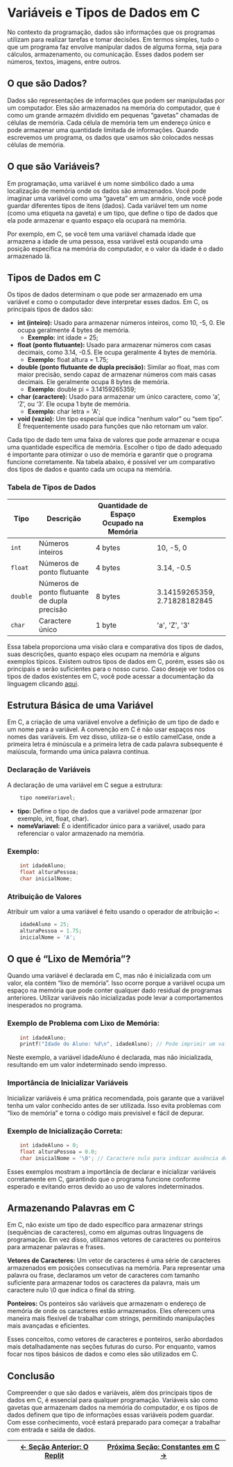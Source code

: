# Variáveis e Tipos de Dados em C

No contexto da programação, dados são informações que os programas utilizam para realizar tarefas e tomar decisões. Em termos simples, tudo o que um programa faz envolve manipular dados de alguma forma, seja para cálculos, armazenamento, ou comunicação. Esses dados podem ser números, textos, imagens, entre outros.

## O que são Dados?

Dados são representações de informações que podem ser manipuladas por um computador. Eles são armazenados na memória do computador, que é como um grande armazém dividido em pequenas “gavetas” chamadas de células de memória. Cada célula de memória tem um endereço único e pode armazenar uma quantidade limitada de informações. Quando escrevemos um programa, os dados que usamos são colocados nessas células de memória.

## O que são Variáveis?

Em programação, uma variável é um nome simbólico dado a uma localização de memória onde os dados são armazenados. Você pode imaginar uma variável como uma “gaveta” em um armário, onde você pode guardar diferentes tipos de itens (dados). Cada variável tem um nome (como uma etiqueta na gaveta) e um tipo, que define o tipo de dados que ela pode armazenar e quanto espaço ela ocupará na memória.

Por exemplo, em C, se você tem uma variável chamada idade que armazena a idade de uma pessoa, essa variável está ocupando uma posição específica na memória do computador, e o valor da idade é o dado armazenado lá.

## Tipos de Dados em C

Os tipos de dados determinam o que pode ser armazenado em uma variável e como o computador deve interpretar esses dados. Em C, os principais tipos de dados são:

- **int (inteiro):** Usado para armazenar números inteiros, como 10, -5, 0. Ele ocupa geralmente 4 bytes de memória.
    - **Exemplo:** int idade = 25;
- **float (ponto flutuante):** Usado para armazenar números com casas decimais, como 3.14, -0.5. Ele ocupa geralmente 4 bytes de memória.
    - **Exemplo:** float altura = 1.75;
- **double (ponto flutuante de dupla precisão):** Similar ao float, mas com maior precisão, sendo capaz de armazenar números com mais casas decimais. Ele geralmente ocupa 8 bytes de memória.
    - **Exemplo:** double pi = 3.14159265359;
- **char (caractere):** Usado para armazenar um único caractere, como ‘a’, ‘Z’, ou ‘3’. Ele ocupa 1 byte de memória.
    - **Exemplo:** char letra = 'A';
- **void (vazio):** Um tipo especial que indica “nenhum valor” ou “sem tipo”. É frequentemente usado para funções que não retornam um valor.

Cada tipo de dado tem uma faixa de valores que pode armazenar e ocupa uma quantidade específica de memória. Escolher o tipo de dado adequado é importante para otimizar o uso de memória e garantir que o programa funcione corretamente. Na tabela abaixo, é possível ver um comparativo dos tipos de dados e quanto cada um ocupa na memória.

### Tabela de Tipos de Dados

| Tipo   | Descrição                         | Quantidade de Espaço Ocupado na Memória | Exemplos               |
|--------|-----------------------------------|-----------------------------------------|------------------------|
| `int`  | Números inteiros                  | 4 bytes                                 | 10, -5, 0              |
| `float`| Números de ponto flutuante        | 4 bytes                                 | 3.14, -0.5             |
| `double`| Números de ponto flutuante de dupla precisão | 8 bytes                | 3.14159265359, 2.71828182845 |
| `char` | Caractere único                   | 1 byte                                  | 'a', 'Z', '3'          |

Essa tabela proporciona uma visão clara e comparativa dos tipos de dados, suas descrições, quanto espaço eles ocupam na memória e alguns exemplos típicos. Existem outros tipos de dados em C, porém, esses são os principais e serão suficientes para o nosso curso. Caso deseje ver todos os tipos de dados existentes em C, você pode acessar a documentação da linguagem clicando [aqui](https://www.gnu.org/software/c-intro-and-ref/manual/html_node/Primitive-Types.html).

## Estrutura Básica de uma Variável

Em C, a criação de uma variável envolve a definição de um tipo de dado e um nome para a variável. A convenção em C é não usar espaços nos nomes das variáveis. Em vez disso, utiliza-se o estilo camelCase, onde a primeira letra é minúscula e a primeira letra de cada palavra subsequente é maiúscula, formando uma única palavra contínua.

### Declaração de Variáveis
A declaração de uma variável em C segue a estrutura:

```c
    tipo nomeVariavel;
```

- **tipo:** Define o tipo de dados que a variável pode armazenar (por exemplo, int, float, char).
- **nomeVariavel:** É o identificador único para a variável, usado para referenciar o valor armazenado na memória.

### Exemplo:

```c
    int idadeAluno;
    float alturaPessoa;
    char inicialNome;
```

### Atribuição de Valores
Atribuir um valor a uma variável é feito usando o operador de atribuição `=`:
```c
    idadeAluno = 25;
    alturaPessoa = 1.75;
    inicialNome = 'A';
```

## O que é “Lixo de Memória”?

Quando uma variável é declarada em C, mas não é inicializada com um valor, ela contém “lixo de memória”. Isso ocorre porque a variável ocupa um espaço na memória que pode conter qualquer dado residual de programas anteriores. Utilizar variáveis não inicializadas pode levar a comportamentos inesperados no programa.

### Exemplo de Problema com Lixo de Memória:
```c
    int idadeAluno;
    printf("Idade do Aluno: %d\n", idadeAluno); // Pode imprimir um valor inesperado
```

Neste exemplo, a variável idadeAluno é declarada, mas não inicializada, resultando em um valor indeterminado sendo impresso.

### Importância de Inicializar Variáveis
Inicializar variáveis é uma prática recomendada, pois garante que a variável tenha um valor conhecido antes de ser utilizada. Isso evita problemas com “lixo de memória” e torna o código mais previsível e fácil de depurar.

### Exemplo de Inicialização Correta:
```c
    int idadeAluno = 0;
    float alturaPessoa = 0.0;
    char inicialNome = '\0'; // Caractere nulo para indicar ausência de valor
```

Esses exemplos mostram a importância de declarar e inicializar variáveis corretamente em C, garantindo que o programa funcione conforme esperado e evitando erros devido ao uso de valores indeterminados.

## Armazenando Palavras em C

Em C, não existe um tipo de dado específico para armazenar strings (sequências de caracteres), como em algumas outras linguagens de programação. Em vez disso, utilizamos vetores de caracteres ou ponteiros para armazenar palavras e frases.

**Vetores de Caracteres:** Um vetor de caracteres é uma série de caracteres armazenados em posições consecutivas na memória. Para representar uma palavra ou frase, declaramos um vetor de caracteres com tamanho suficiente para armazenar todos os caracteres da palavra, mais um caractere nulo \0 que indica o final da string.

**Ponteiros:** Os ponteiros são variáveis que armazenam o endereço de memória de onde os caracteres estão armazenados. Eles oferecem uma maneira mais flexível de trabalhar com strings, permitindo manipulações mais avançadas e eficientes.

Esses conceitos, como vetores de caracteres e ponteiros, serão abordados mais detalhadamente nas seções futuras do curso. Por enquanto, vamos focar nos tipos básicos de dados e como eles são utilizados em C.

## Conclusão

Compreender o que são dados e variáveis, além dos principais tipos de dados em C, é essencial para qualquer programação. Variáveis são como gavetas que armazenam dados na memória do computador, e os tipos de dados definem que tipo de informações essas variáveis podem guardar. Com esse conhecimento, você estará preparado para começar a trabalhar com entrada e saída de dados.

| [← Seção Anterior: O Replit]() | [Próxima Seção: Constantes em C →]() |
|---------------------------|------------------------------------------------------|
